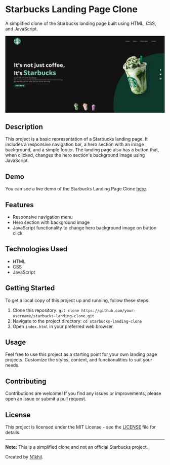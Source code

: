 # Starbucks Landing Page Clone

A simplified clone of the Starbucks landing page built using HTML, CSS, and JavaScript.

![Screenshot 1](https://github.com/n1khilnick/starbucks-landing-page-clone/blob/b27d5a0e29ce42b2ee42bfa297020d43784edd8f/images/Starbucks-preview.png)

## Description

This project is a basic representation of a Starbucks landing page. It includes a responsive navigation bar, a hero section with an image background, and a simple footer. The landing page also has a button that, when clicked, changes the hero section's background image using JavaScript.

## Demo

You can see a live demo of the Starbucks Landing Page Clone [here](https://n1khilnick.github.io/starbucks-landing-page-clone/).

## Features

- Responsive navigation menu
- Hero section with background image
- JavaScript functionality to change hero background image on button click

## Technologies Used

- HTML
- CSS
- JavaScript

## Getting Started

To get a local copy of this project up and running, follow these steps:

1. Clone this repository: `git clone https://github.com/your-username/starbucks-landing-clone.git`
2. Navigate to the project directory: `cd starbucks-landing-clone`
3. Open `index.html` in your preferred web browser.

## Usage

Feel free to use this project as a starting point for your own landing page projects. Customize the styles, content, and functionalities to suit your needs.

## Contributing

Contributions are welcome! If you find any issues or improvements, please open an issue or submit a pull request.

## License

This project is licensed under the MIT License - see the [LICENSE](LICENSE) file for details.

---

**Note:** This is a simplified clone and not an official Starbucks project.

Created by [N1khil](https://github.com/n1khilnick).
